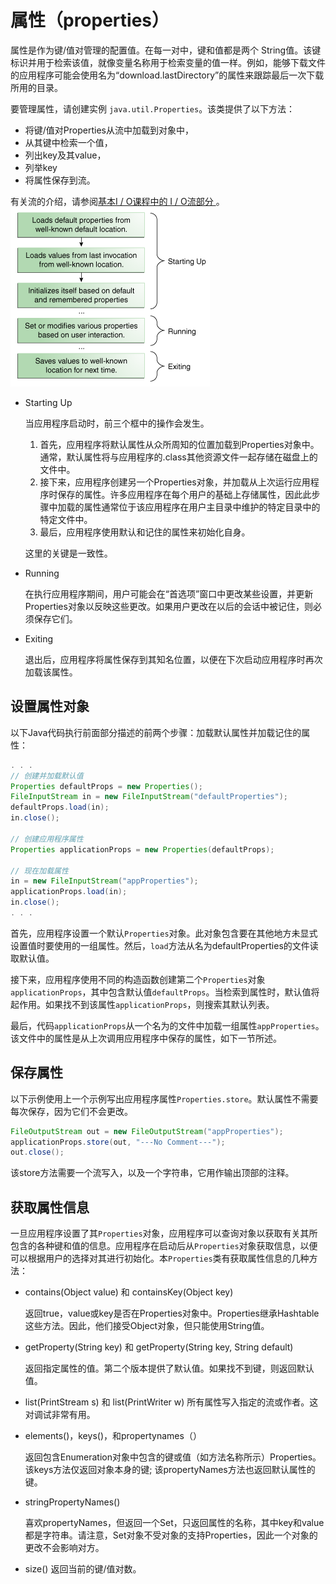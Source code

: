 # 属性（properties）
属性是作为键/值对管理的配置值。在每一对中，键和值都是两个 String值。该键标识并用于检索该值，就像变量名称用于检索变量的值一样。例如，能够下载文件的应用程序可能会使用名为“download.lastDirectory”的属性来跟踪最后一次下载所用的目录。

要管理属性，请创建实例 `java.util.Properties`。该类提供了以下方法：

* 将键/值对Properties从流中加载到对象中，
* 从其键中检索一个值，
* 列出key及其value，
* 列举key
* 将属性保存到流。

有关流的介绍，请参阅[基本I / O课程中的 I / O流部分 ](/content/essential/io/streams.md)。
![](/assets/essential/environment/environment-1loads.gif)

* Starting Up

    当应用程序启动时，前三个框中的操作会发生。
    
    1. 首先，应用程序将默认属性从众所周知的位置加载到Properties对象中。通常，默认属性将与应用程序的.class其他资源文件一起存储在磁盘上的文件中。
    2. 接下来，应用程序创建另一个Properties对象，并加载从上次运行应用程序时保存的属性。许多应用程序在每个用户的基础上存储属性，因此此步骤中加载的属性通常位于该应用程序在用户主目录中维护的特定目录中的特定文件中。
    3. 最后，应用程序使用默认和记住的属性来初始化自身。
    
    这里的关键是一致性。
* Running
    
    在执行应用程序期间，用户可能会在“首选项”窗口中更改某些设置，并更新Properties对象以反映这些更改。如果用户更改在以后的会话中被记住，则必须保存它们。
    
* Exiting

    退出后，应用程序将属性保存到其知名位置，以便在下次启动应用程序时再次加载该属性。
    
## 设置属性对象
以下Java代码执行前面部分描述的前两个步骤：加载默认属性并加载记住的属性：
```java
. . .
// 创建并加载默认值
Properties defaultProps = new Properties();
FileInputStream in = new FileInputStream("defaultProperties");
defaultProps.load(in);
in.close();

// 创建应用程序属性
Properties applicationProps = new Properties(defaultProps);

// 现在加载属性
in = new FileInputStream("appProperties");
applicationProps.load(in);
in.close();
. . .
```

首先，应用程序设置一个默认`Properties`对象。此对象包含要在其他地方未显式设置值时要使用的一组属性。然后，`load`方法从名为defaultProperties的文件读取默认值。

接下来，应用程序使用不同的构造函数创建第二个`Properties`对象`applicationProps`，其中包含默认值`defaultProps`。当检索到属性时，默认值将起作用。如果找不到该属性`applicationProps`，则搜索其默认列表。

最后，代码`applicationProps`从一个名为的文件中加载一组属性`appProperties`。该文件中的属性是从上次调用应用程序中保存的属性，如下一节所述。

## 保存属性
以下示例使用上一个示例写出应用程序属性`Properties.store`。默认属性不需要每次保存，因为它们不会更改。
```java
FileOutputStream out = new FileOutputStream("appProperties");
applicationProps.store(out, "---No Comment---");
out.close();
```
该store方法需要一个流写入，以及一个字符串，它用作输出顶部的注释。

## 获取属性信息
一旦应用程序设置了其`Properties`对象，应用程序可以查询对象以获取有关其所包含的各种键和值的信息。应用程序在启动后从`Properties`对象获取信息，以便可以根据用户的选择对其进行初始化。本`Properties`类有获取属性信息的几种方法：

* contains(Object value) 和 containsKey(Object key)

    返回true，value或key是否在Properties对象中。Properties继承Hashtable这些方法。因此，他们接受Object对象，但只能使用String值。

* getProperty(String key) 和 getProperty(String key, String default)

    返回指定属性的值。第二个版本提供了默认值。如果找不到键，则返回默认值。
    
* list(PrintStream s) 和 list(PrintWriter w)
    所有属性写入指定的流或作者。这对调试非常有用。

* elements()，keys()，和propertynames（）

    返回包含Enumeration对象中包含的键或值（如方法名称所示）Properties。该keys方法仅返回对象本身的键; 该propertyNames方法也返回默认属性的键。

* stringPropertyNames()

    喜欢propertyNames，但返回一个Set<String>，只返回属性的名称，其中key和value都是字符串。请注意，Set对象不受对象的支持Properties，因此一个对象的更改不会影响对方。

* size()
    返回当前的键/值对数。
